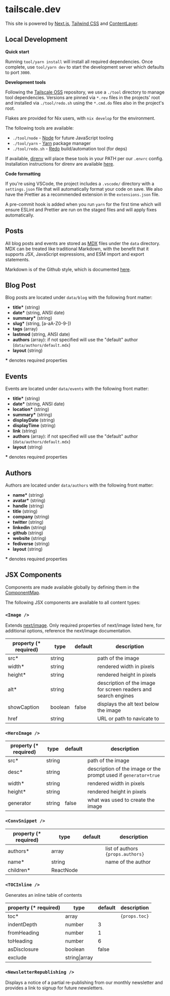 # tailscale.dev

This site is powered by [Next.js](https://nextjs.org/), [Tailwind CSS](https://tailwindcss.com/) and [ContentLayer](https://www.contentlayer.dev/).

## Local Development

**Quick start**

Running `tool/yarn install` will install all required dependencies. Once complete, use `tool/yarn dev` to start the development server which defaults to port `3000`.

**Development tools**

Following the [Tailscale OSS](https://github.com/tailscale/tailscale) repository, we use a `./tool` directory to manage tool dependencies. Versions are pinned via `*.rev` files in the projects' root and installed via `./tool/redo.sh` using the `*.cmd.do` files also in the project's root.

Flakes are provided for Nix users, with `nix develop` for the environment.

The following tools are available:

- `./tool/node` - [Node](https://nodejs.org/) for future JavaScript tooling
- `./tool/yarn` - [Yarn](https://yarnpkg.com/) package manager
- `./tool/redo.sh` - [Redo](https://github.com/apenwarr/redo) build/automation tool (for deps)

If available, [direnv](https://direnv.net/) will place these tools in your PATH per our `.envrc` config. Installation instructions for direnv are available [here](https://direnv.net/docs/installation.html).

**Code formatting**

If you're using VSCode, the project includes a `.vscode/` directory with a `settings.json` file that will automatically format your code on save. We also have the Prettier as a recommended extension in the `extensions.json` file.

A pre-commit hook is added when you run `yarn` for the first time which will ensure ESLint and Prettier are run on the staged files and will apply fixes automatically.

## Posts

All blog posts and events are stored as [MDX](https://mdxjs.com) files under the `data` directory. MDX can be treated like traditional Markdown, with the benefit that it supports JSX, JavaScript expressions, and ESM import and export statements.

Markdown is of the Github style, which is documented [here](https://docs.github.com/get-started/writing-on-github).

## Blog Post

Blog posts are located under `data/blog` with the following front matter:

- **title\*** (string)
- **date\*** (string, ANSI date)
- **summary\*** (string)
- **slug\*** (string, [a-aA-Z0-9-])
- **tags** (array)
- **lastmod** (string, ANSI date)
- **authors** (array): if not specified will use the "default" author (`data/authors/default.mdx`)
- **layout** (string)

**\*** denotes required properties

## Events

Events are located under `data/events` with the following front matter:

- **title\*** (string)
- **date\*** (string, ANSI date)
- **location\*** (string)
- **summary\*** (string)
- **displayDate** (string)
- **displayTime** (string)
- **link** (string)
- **authors** (array): if not specified will use the "default" author (`data/authors/default.mdx`)
- **layout** (string)

**\*** denotes required properties

## Authors

Authors are located under `data/authors` with the following front matter:

- **name\*** (string)
- **avatar\*** (string)
- **handle** (string)
- **title** (string)
- **company** (string)
- **twitter** (string)
- **linkedin** (string)
- **github** (string)
- **website** (string)
- **fediverse** (string)
- **layout** (string)

**\*** denotes required properties

## JSX Components

Components are made available globally by defining them in the [ComponentMap](blob/main/components/MDXComponents.tsx).

The following JSX components are available to all content types:

### `<Image />`

Extends [next/image](https://nextjs.org/docs/api-reference/next/image). Only required properties of next/image listed here, for additional options, reference the next/image documentation.

| property (\* required) | type    | default | description                                                    |
| ---------------------- | ------- | ------- | -------------------------------------------------------------- |
| src\*                  | string  |         | path of the image                                              |
| width\*                | string  |         | rendered width in pixels                                       |
| height\*               | string  |         | rendered height in pixels                                      |
| alt\*                  | string  |         | description of the image for screen readers and search engines |
| showCaption            | boolean | false   | displays the alt text below the image                          |
| href                   | string  |         | URL or path to navicate to                                     |

### `<HeroImage />`

| property (\* required) | type   | default | description                                                     |
| ---------------------- | ------ | ------- | --------------------------------------------------------------- |
| src\*                  | string |         | path of the image                                               |
| desc\*                 | string |         | description of the image or the prompt used if `generator=true` |
| width\*                | string |         | rendered width in pixels                                        |
| height\*               | string |         | rendered height in pixels                                       |
| generator              | string | false   | what was used to create the image                               |

### `<ConvSnippet />`

| property (\* required) | type      | default | description                       |
| ---------------------- | --------- | ------- | --------------------------------- |
| authors\*              | array     |         | list of authors `{props.authors}` |
| name\*                 | string    |         | name of the author                |
| children\*             | ReactNode |         |                                   |

### `<TOCInline />`

Generates an inline table of contents

| property (\* required) | type          | default | description   |
| ---------------------- | ------------- | ------- | ------------- |
| toc\*                  | array         |         | `{props.toc}` |
| indentDepth            | number        | 3       |               |
| fromHeading            | number        | 1       |               |
| toHeading              | number        | 6       |               |
| asDisclosure           | boolean       | false   |               |
| exclude                | string\|array |         |               |

### `<NewsletterRepublishing />`

Displays a notice of a partial re-publishing from our monthly newsletter and provides a link to signup for future newsletters.
